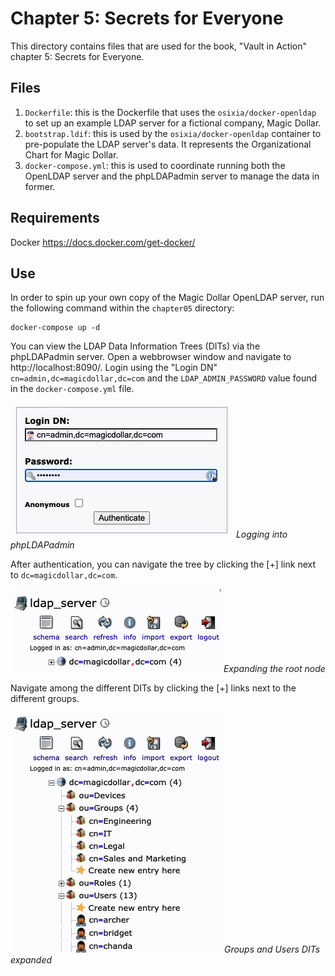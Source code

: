# Chapter 5: Secrets for Everyone

This directory contains files that are used for the book, "Vault in Action" chapter 5: Secrets for Everyone.

## Files

1. `Dockerfile`: this is the Dockerfile that uses the `osixia/docker-openldap` to set up an example LDAP server for a fictional company, Magic Dollar.
2. `bootstrap.ldif`: this is used by the `osixia/docker-openldap` container to pre-populate the LDAP server's data. It represents the Organizational Chart for Magic Dollar.
3. `docker-compose.yml`: this is used to coordinate running both the OpenLDAP server and the phpLDAPadmin server to manage the data in former.

## Requirements

Docker https://docs.docker.com/get-docker/

## Use

In order to spin up your own copy of the Magic Dollar OpenLDAP server, run the following command within the `chapter05` directory:

```
docker-compose up -d
```

You can view the LDAP Data Information Trees (DITs) via the phpLDAPadmin server. Open a webbrowser window and navigate to http://localhost:8090/. Login using the "Login DN" `cn=admin,dc=magicdollar,dc=com` and the `LDAP_ADMIN_PASSWORD` value found in the `docker-compose.yml` file.

![](phpLDAPadminLogin.jpg)
_Logging into phpLDAPadmin_

After authentication, you can navigate the tree by clicking the [+] link next to `dc=magicdollar,dc=com`.

![](phpLDAPadmin_company_expanded.png)
_Expanding the root node_

Navigate among the different DITs by clicking the [+] links next to the different groups.

![](DITs.jpg)
_Groups and Users DITs expanded_
